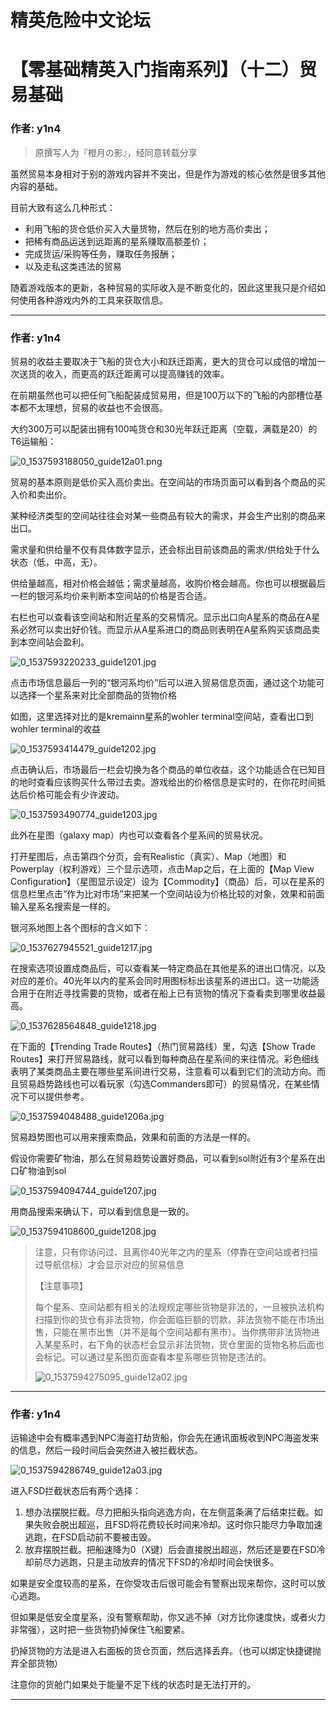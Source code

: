 




精英危险中文论坛
=========







 




# 【零基础精英入门指南系列】（十二）贸易基础





### 作者: y1n4




> 原撰写人为『橙月の影』，经同意转载分享
> 
> 


虽然贸易本身相对于别的游戏内容并不突出，但是作为游戏的核心依然是很多其他内容的基础。   
  

目前大致有这么几种形式：


* 利用飞船的货仓低价买入大量货物，然后在别的地方高价卖出；
* 把稀有商品运送到远距离的星系赚取高额差价；
* 完成货运/采购等任务，赚取任务报酬；
* 以及走私这类违法的贸易


随着游戏版本的更新，各种贸易的实际收入是不断变化的，因此这里我只是介绍如何使用各种游戏内外的工具来获取信息。






---



### 作者: y1n4



贸易的收益主要取决于飞船的货仓大小和跃迁距离，更大的货仓可以成倍的增加一次送货的收入，而更高的跃迁距离可以提高赚钱的效率。   
  

在前期虽然也可以把任何飞船配装成贸易用，但是100万以下的飞船的内部槽位基本都不太理想，贸易的收益也不会很高。   
  

大约300万可以配装出拥有100吨货仓和30光年跃迁距离（空载，满载是20）的T6运输船：   
  

![0_1537593188050_guide12a01.png](https://cdn.elitedanger.cn/FiGx2R7OItaMmPQ4Kka4Q45sQ8Ai)


贸易的基本原则是低价买入高价卖出。在空间站的市场页面可以看到各个商品的买入价和卖出价。   
  

某种经济类型的空间站往往会对某一些商品有较大的需求，并会生产出别的商品来出口。   
  

需求量和供给量不仅有具体数字显示，还会标出目前该商品的需求/供给处于什么状态（低，中高，无）。   
  

供给量越高，相对价格会越低；需求量越高，收购价格会越高。你也可以根据最后一栏的银河系均价来判断本空间站的价格是否合适。   
  

右栏也可以查看该空间站和附近星系的交易情况。显示出口向A星系的商品在A星系必然可以卖出好价钱。而显示从A星系进口的商品则表明在A星系购买该商品卖到本空间站会盈利。   
  

![0_1537593220233_guide1201.jpg](https://cdn.elitedanger.cn/FoBg_ZfHohgHR_E12MxK8CbM-EF1)


点击市场信息最后一列的“银河系均价”后可以进入贸易信息页面，通过这个功能可以选择一个星系来对比全部商品的货物价格   
  

如图，这里选择对比的是kremainn星系的wohler terminal空间站，查看出口到wohler terminal的收益   
  

![0_1537593414479_guide1202.jpg](https://cdn.elitedanger.cn/FrlgCiDdx0qgbABWzl-YXvGkjDN3)


点击确认后，市场最后一栏会切换为各个商品的单位收益，这个功能适合在已知目的地时查看应该购买什么带过去卖。游戏给出的价格信息是实时的，在你花时间抵达后价格可能会有少许波动。   
  

![0_1537593490774_guide1203.jpg](https://cdn.elitedanger.cn/Fiozvb-GhV7KImCRYa5MydAXEQrs)


此外在星图（galaxy map）内也可以查看各个星系间的贸易状况。   
  

打开星图后，点击第四个分页，会有Realistic（真实）、Map（地图）和Powerplay（权利游戏）三个显示选项，点击Map之后，在上面的【Map View Configuration】（星图显示设定）设为【Commodity】（商品）后，可以在星系的信息栏里点击“作为比对市场”来把某一个空间站设为价格比较的对象，效果和前面输入星系名搜索是一样的。   
  

银河系地图上各个图标的含义如下：   
  

![0_1537627945521_guide1217.jpg](https://cdn.elitedanger.cn/FjHWBlQs5k_uY3D9Zs7upqoP697X)


在搜索选项设置成商品后，可以查看某一特定商品在其他星系的进出口情况，以及对应的差价。40光年以内的星系会同时用图标标出该星系的进出口。这一功能适合用于在附近寻找需要的货物，或者在船上已有货物的情况下查看卖到哪里收益最高。   
  

![0_1537628564848_guide1218.jpg](https://cdn.elitedanger.cn/Fs6JR4zHv5Y4da1ZfM8OMEc1juM6)


在下面的【Trending Trade Routes】（热门贸易路线）里，勾选【Show Trade Routes】来打开贸易路线，就可以看到每种商品在星系间的来往情况。彩色细线表明了某类商品主要在哪些星系间进行交易，注意看可以看到它们的流动方向。而且贸易趋势路线也可以看玩家（勾选Commanders即可）的贸易情况，在某些情况下可以提供参考。   
  

![0_1537594048488_guide1206a.jpg](https://cdn.elitedanger.cn/Fu1X5xhRB_Fp-MDokJHpA86GAcCi)


贸易趋势图也可以用来搜索商品，效果和前面的方法是一样的。   
  

假设你需要矿物油，那么在贸易趋势设置好商品，可以看到sol附近有3个星系在出口矿物油到sol   
  

![0_1537594094744_guide1207.jpg](https://cdn.elitedanger.cn/FnkAEhGdulnc39QS1LRCVU6Z2SxQ)


用商品搜索来确认下，可以看到信息是一致的。   
  

![0_1537594108600_guide1208.jpg](https://cdn.elitedanger.cn/Fk5GRIEwSxA6VeNRPUE-kZvVXxj5)



> 注意，只有你访问过、且离你40光年之内的星系（停靠在空间站或者扫描过导航信标）才会显示对应的贸易信息
> 
> 
> 【注意事项】   
>   
> 
> 每个星系、空间站都有相关的法规规定哪些货物是非法的，一旦被执法机构扫描到你的货仓有非法货物，你会面临巨额的罚款。非法货物不能在市场出售，只能在黑市出售（并不是每个空间站都有黑市）。当你携带非法货物进入某星系时，右下角的状态栏会显示非法货物，货仓里面的货物名称后面也会标记。可以通过星系图页面查看本星系哪些货物是违法的。   
>   
> 
> ![0_1537594275095_guide12a02.jpg](https://cdn.elitedanger.cn/FguyuJSFg7P4Ln1X5C2ekElliMYj)
> 
> 






---



### 作者: y1n4



运输途中会有概率遇到NPC海盗打劫货船，你会先在通讯面板收到NPC海盗发来的信息，然后一段时间后会突然进入被拦截状态。   
  

![0_1537594286749_guide12a03.jpg](https://cdn.elitedanger.cn/FklNpPFAXf_Wo8gpe8TI5jKSw0Z-)


进入FSD拦截状态后有两个选择：


1. 想办法摆脱拦截。尽力把船头指向逃逸方向，在左侧蓝条满了后结束拦截。如果失败会脱出超巡，且FSD将花费较长时间来冷却。这时你只能尽力争取加速逃跑，在FSD启动前不要被击毁。
2. 放弃摆脱拦截。把船速降为0（X键）后会直接脱出超巡，然后还是要在FSD冷却前尽力逃跑，只是主动放弃的情况下FSD的冷却时间会快很多。


如果是安全度较高的星系，在你受攻击后很可能会有警察出现来帮你，这时可以放心逃跑。   
  

但如果是低安全度星系，没有警察帮助，你又逃不掉（对方比你速度快，或者火力非常强），这时把一些货物扔掉保住飞船要紧。   
  

扔掉货物的方法是进入右面板的货仓页面，然后选择丢弃。（也可以绑定快捷键抛弃全部货物）   
  

注意你的货舱门如果处于能量不足下线的状态时是无法打开的。






---










